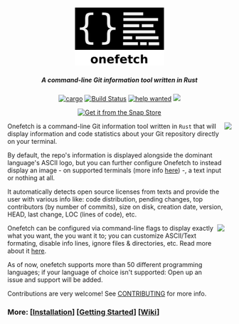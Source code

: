 <h3 align="center"><img src="assets/onefetch.svg" height="130px"></h3>

<h5 align="center">A command-line Git information tool written in Rust</h5>

<p align="center">
	<a href="https://crates.io/crates/onefetch"><img src="https://img.shields.io/crates/v/onefetch.svg" alt="cargo"></a>
	<a href="https://github.com/o2sh/onefetch/actions"><img src="https://github.com/o2sh/onefetch/workflows/CI/badge.svg" alt="Build Status"></a>
	<a href="https://github.com/o2sh/onefetch/issues?q=is%3Aissue+is%3Aopen+label%3A%22help+wanted%22"><img src="https://img.shields.io/github/issues/o2sh/onefetch/help%20wanted?color=green" alt="help wanted"></a>
	<a href="./LICENSE.md"><img src="https://img.shields.io/badge/license-MIT-blue.svg"></a>
</p>

<p align="center">
  <a href="https://snapcraft.io/onefetch"><img src="https://snapcraft.io/static/images/badges/en/snap-store-black.svg" alt="Get it from the Snap Store"></a>
</p>

<img src="https://raw.githubusercontent.com/o2sh/onefetch/master/assets/aesthetic.png" align="right" height="240px">

Onefetch is a command-line Git information tool written in `Rust` that will display information and code statistics about your Git repository directly on your terminal.

By default, the repo's information is displayed alongside the dominant language's ASCII logo, but you can further configure Onefetch to instead display an image - on supported terminals (more info [here](https://github.com/o2sh/onefetch/wiki/Images-in-the-terminal)) -, a text input or nothing at all.

It automatically detects open source licenses from texts and provide the user with various info like: code distribution, pending changes, top contributors (by number of commits), size on disk, creation date, version, HEAD, last change, LOC (lines of code), etc.

<img src="https://raw.githubusercontent.com/o2sh/onefetch/master/assets/go.png" align="right" height="240px">

Onefetch can be configured via command-line flags to display exactly what you want, the you want it to; you can customize ASCII/Text formating, disable info lines, ignore files & directories, etc. Read more about it [here](https://github.com/o2sh/onefetch/wiki/customizing-Info).

As of now, onefetch supports more than 50 different programming languages; if your language of choice isn't supported: Open up an issue and support will be added. 

Contributions are very welcome! See [CONTRIBUTING](https://github.com/o2sh/onefetch/blob/master/CONTRIBUTING.md) for more info.

### More: \[[Installation](https://github.com/o2sh/onefetch/wiki/Installation)\] \[[Getting Started](https://github.com/o2sh/onefetch/wiki/getting-started)\] \[[Wiki](https://github.com/o2sh/onefetch/wiki)\]
